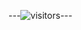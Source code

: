 ---![visitors](https://visitor-badge.glitch.me/badge?page_id=mdnuruzzamanKALLOL&left_color=green&right_color=red)---
